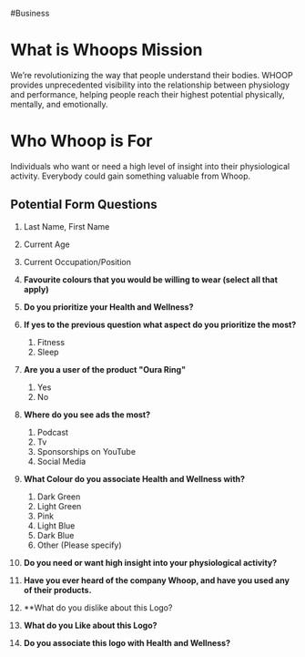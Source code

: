 #Business
# What is Whoops Mission
We’re revolutionizing the way that people understand their bodies. WHOOP provides unprecedented visibility into the relationship between physiology and performance, helping people reach their highest potential physically, mentally, and emotionally.
# Who Whoop is For
Individuals who want or need a high level of insight into their physiological activity.
Everybody could gain something valuable from Whoop.
## Potential Form Questions

1. Last Name, First Name
2. Current Age
3. Current Occupation/Position
   
1. **Favourite colours that you would be willing to wear (select all that apply)**
2. **Do you prioritize your Health and Wellness?**
3.  **If yes to the previous question what aspect do you prioritize the most?**
	1. Fitness
	2.  Sleep
4. **Are you a user of the product "Oura Ring"**
	1. Yes
	2. No
5. **Where do you see ads the most?**
	1. Podcast
	2. Tv
	3. Sponsorships on YouTube
	4. Social Media
6. **What Colour do you associate Health and Wellness with?**
	1. Dark Green
	2. Light Green
	3. Pink
	4. Light Blue
	5. Dark Blue
	6. Other (Please specify)
8. **Do you need or want high insight into your physiological activity?**
7. **Have you ever heard of the company Whoop, and have you used  any of their products.**
8. **What do you dislike about this Logo?
9. **What do you Like about this Logo?**
10. **Do you associate this logo with Health and Wellness?**
